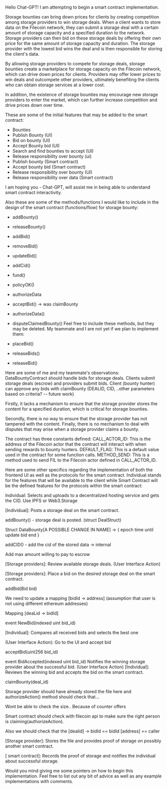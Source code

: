 Hello Chat-GPT! I am attempting to begin a smart contract implementation. 

Storage bounties can bring down prices for clients by creating competition among storage providers to win storage deals. When a client wants to store data on the Filecoin network, they can submit a storage deal with a certain amount of storage capacity and a specified duration to the network.
Storage providers can then bid on these storage deals by offering their own price for the same amount of storage capacity and duration. The storage provider with the lowest bid wins the deal and is then responsible for storing the client's data. 

By allowing storage providers to compete for storage deals, storage bounties create a marketplace for storage capacity on the Filecoin network, which can drive down prices for clients. Providers may offer lower prices to win deals and outcompete other providers, ultimately benefiting the clients who can obtain storage services at a lower cost.

In addition, the existence of storage bounties may encourage new storage providers to enter the market, which can further increase competition and drive prices down over time.

These are some of the initial features that may be added to the smart contract:
- Bounties 
- Publish Bounty (UI)
- Bid on bounty (UI)
- Accept Bounty bid (UI)
- Search and find bounties to accept (UI)
- Release responsibility over bounty (ui) 
- Publish bounty (Smart contract)
- Accept bounty bid (Smart contract) 
- Release responsibility over bounty (UI)
- Release responsibility over data (Smart contract)

I am hoping you - Chat-GPT, will assist me in being able to understand smart contract interactivity. 

Also these are some of the methods/functions I would like to include in the design of the smart contract (functions/flow) for storage bounty:
- addBounty()
- releaseBounty()
- addBid()
- removeBid()
- updateBid()
- addCid()
- fund()

- policyOK()
- authorizeData
- acceptBid() -> was claimBounty 
- authorizeData()
- disputeClaimedBounty()
Feel free to include these methods, but they may be deleted. My teammate and I are not yet if we plan to implement them:
- placeBid()
- releaseBids()
- releaseBid()

Here are some of me and my teammate's observations:
DataBountyContract should handle bids for storage deals. Clients submit storage deals (escrow) and providers submit bids. Client (bounty hunter) can approve any bids with claimBounty (DEALID, CID, ..other parameters based on criteria? -- future work)

Firstly, it lacks a mechanism to ensure that the storage provider stores the content for a specified duration, which is critical for storage bounties. 

Secondly, there is no way to ensure that the storage provider has not tampered with the content.
Finally, there is no mechanism to deal with disputes that may arise when a storage provider claims a bounty.

The contract has three constants defined:
CALL_ACTOR_ID: This is the address of the Filecoin actor that the contract will interact with when sending rewards to bounty hunters.
DEFAULT_FLAG: This is a default value used in the contract for some function calls.
METHOD_SEND: This is a method used to send FIL to the Filecoin actor defined in CALL_ACTOR_ID.

Here are some other specifics regarding the implementation of both the frontend UI as well as the protocols for the smart contract. Individual stands for the features that will be available to the client while Smart Contract will be the defined features for the protocols within the smart contract:

Individual: Selects and uploads to a decentralized hosting service and gets the CID. 
Use IPFS or Web3.Storage 

[Individual]: Posts a storage deal on the smart contract.

addBounty() - storage deal is posted. (struct DealStruct)

Struct DataBounty[A POSSIBLE CHANGE IN NAME] -> { epoch time until update bid end  }

addCID() - add the cid of the stored data → internal

Add max amount willing to pay to escrow

[Storage providers]: Review available storage deals. (User Interface Action)

[Storage providers]: Place a bid on the desired storage deal on the smart contract.

addBid(Bid bid)

We need to update a mapping [bidId -> address] (assumption that user is not using different ethereum addresses)

Mapping [deaLid -> bidId]

event NewBid(indexed uint bid_id) 

[Individual]: Compares all received bids and selects the best one 

(User Interface Action): Go to the UI and accept bid

acceptBid(uint256 bid_id)

event BidAccepted(indexed uint bid_id)
Notifies the winning storage provider about the successful bid. (User Interface Action)
[Individual]: Reviews the winning bid and accepts the bid on the smart contract. 

claimBounty(deal_id)

Storage provider should have already stored the file here and authorizeAction() method should check that…

Wont be able to check the size.. Because of counter offers

Smart contract should check with filecoin api to make sure the right person is claiming(authorizeAction).

Also we should check that the [dealid] -> bidId == bidId [address] == caller

[Storage provider]: Stores the file and provides proof of storage on possibly another smart contract.

[ smart contract]: Records the proof of storage and notifies the individual about successful storage.

Would you mind giving me some pointers on how to begin this implementation. Feel free to list out any bit of advice as well as any example implementations with comments.
